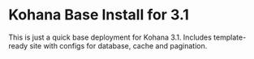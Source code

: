 Kohana Base Install for 3.1
===========================

This is just a quick base deployment for Kohana 3.1. Includes template-ready site with configs for database, cache and pagination. 
